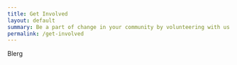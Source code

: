 ```yaml
---
title: Get Involved
layout: default
summary: Be a part of change in your community by volunteering with us.
permalink: /get-involved
---
```


Blerg